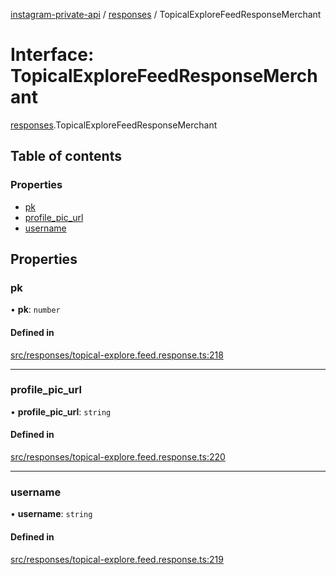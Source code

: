 [instagram-private-api](../../README.md) / [responses](../../modules/responses.md) / TopicalExploreFeedResponseMerchant

# Interface: TopicalExploreFeedResponseMerchant

[responses](../../modules/responses.md).TopicalExploreFeedResponseMerchant

## Table of contents

### Properties

- [pk](TopicalExploreFeedResponseMerchant.md#pk)
- [profile\_pic\_url](TopicalExploreFeedResponseMerchant.md#profile_pic_url)
- [username](TopicalExploreFeedResponseMerchant.md#username)

## Properties

### pk

• **pk**: `number`

#### Defined in

[src/responses/topical-explore.feed.response.ts:218](https://github.com/Nerixyz/instagram-private-api/blob/4971f34/src/responses/topical-explore.feed.response.ts#L218)

___

### profile\_pic\_url

• **profile\_pic\_url**: `string`

#### Defined in

[src/responses/topical-explore.feed.response.ts:220](https://github.com/Nerixyz/instagram-private-api/blob/4971f34/src/responses/topical-explore.feed.response.ts#L220)

___

### username

• **username**: `string`

#### Defined in

[src/responses/topical-explore.feed.response.ts:219](https://github.com/Nerixyz/instagram-private-api/blob/4971f34/src/responses/topical-explore.feed.response.ts#L219)
